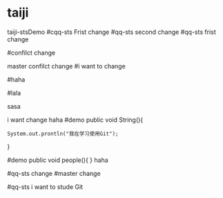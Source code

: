# taiji
taiji-stsDemo
#cqq-sts Frist change
#qq-sts second change
#qq-sts frist change

#confilct change

master confilct change
#i want to change

#haha

#lala


sasa

i want change
haha
#demo public void String(){

 	System.out.prontln("我在学习使用Git");
}

#demo public void people(){ }
haha

#qq-sts change
#master change

#qq-sts i want to stude Git